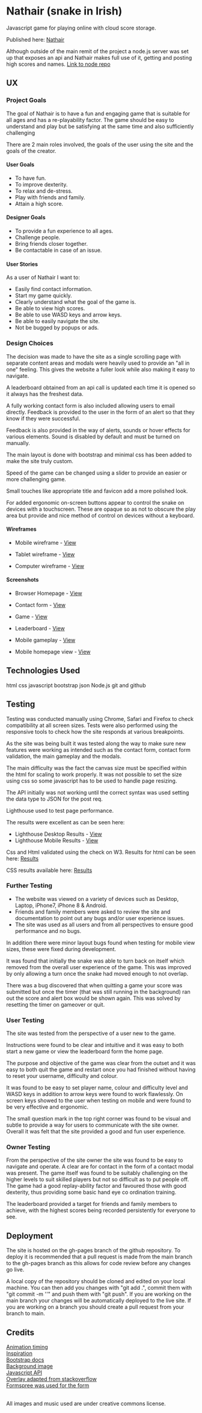 # Nathair (snake in Irish)
Javascript game for playing online with cloud score storage.

Published here: [Nathair](https://matt-oc.github.io/nathair/)


Although outside of the main remit of the project a node.js server was set up that exposes an api and Nathair makes full use of it, getting and posting high scores and names.
[Link to node repo ](https://github.com/matt-oc/node-storage-API)

## UX

### Project Goals

The goal of Nathair is to have a fun and engaging game that is suitable for all ages and has a re-playability factor. The game should be easy to understand and play but be satisfying at the same time and also sufficiently challenging

There are 2 main roles involved, the goals of the user using the site and the goals of the creator.

#### User Goals

* To have fun.
* To improve dexterity.
* To relax and de-stress.
* Play with friends and family.
* Attain a high score.

#### Designer Goals

* To provide a fun experience to all ages.
* Challenge people.
* Bring friends closer together.
* Be contactable in case of an issue.

#### User Stories

As a user of Nathair I want to:

* Easily find contact information.
* Start my game quickly.
* Clearly understand what the goal of the game is.
* Be able to view high scores.
* Be able to use WASD keys and arrow keys.
* Be able to easily navigate the site.
* Not be bugged by popups or ads.

### Design Choices

The decision was made to have the site as a single scrolling page with separate content areas and modals were heavily used to provide an "all in one" feeling. This gives the website a fuller look while also making it easy to navigate.

A leaderboard obtained from an api call is updated each time it is opened so it always has the freshest data.

A fully working contact form is also included allowing users to email directly. Feedback is provided to the user in the form of an alert so that they know if they were successful.

Feedback is also provided in the way of alerts, sounds or hover effects for various elements.
Sound is disabled by default and must be turned on manually.

The main layout is done with bootstrap and minimal css has been added to make the site truly custom.

Speed of the game can be changed using a slider to provide an easier or more challenging game.

Small touches like appropriate title and favicon add a more polished look.

For added ergonomic on-screen buttons appear to control the snake on devices with a touchscreen. These are opaque so as not to obscure the play area but provide and nice method of control on devices without a keyboard.

#### Wireframes
- Mobile wireframe - [View](/assets/readme-assets/mobile.png)

- Tablet wireframe - [View](/assets/readme-assets/ipad.png)

- Computer wireframe - [View](/assets/readme-assets/computer.png)

#### Screenshots
-   Browser Homepage - [View](/assets/readme-assets/home.png)

-   Contact form - [View](/assets/readme-assets/contact.png)

-   Game - [View](/assets/readme-assets/game.png)

-   Leaderboard - [View](/assets/readme-assets/leaderboard.png)

-   Mobile gameplay - [View](/assets/readme-assets/mobile-game.png)

-   Mobile homepage view - [View](/assets/readme-assets/mobile-home.png)


## Technologies Used

html
css
javascript
bootstrap
json
Node.js
git and github


## Testing
Testing was conducted manually using Chrome, Safari and Firefox to check compatibility at all screen sizes.
Tests were also performed using the responsive tools to check how the site responds at various breakpoints.

As the site was being built it was tested along the way to make sure new features were working as intended such as the contact form, contact form validation, the main gameplay and the modals.

The main difficulty was the fact the canvas size must be specified within the html for scaling to work properly. It was not possible to set the size using css so some javascript has to be used to handle page resizing.

The API initially was not working until the correct syntax was used setting the data type to JSON for the post req.

Lighthouse used to test page performance.

The results were excellent as can be seen here:
-   Lighthouse Desktop Results - [View](/assets/readme-assets/lighthouse-desktop.png)
-   Lighthouse Mobile Results - [View](/assets/readme-assets/lighthouse-mobile.png)


Css and Html validated using the check on W3. Results for html can be seen here: [Results](https://validator.w3.org/nu/?doc=https%3A%2F%2Fmatt-oc.github.io%2Fnathair%2F)

CSS results available here: [Results](https://jigsaw.w3.org/css-validator/validator?uri=https%3A%2F%2Fmatt-oc.github.io%2Fnathair%2Fassets%2Fcss%2Fstyles.css&profile=css3svg&usermedium=all&warning=1&vextwarning=&lang=en)


### Further Testing

-   The website was viewed on a variety of devices such as Desktop, Laptop, iPhone7, iPhone 8 & Android.
-   Friends and family members were asked to review the site and documentation to point out any bugs and/or user experience issues.
-   The site was used as all users and from all perspectives to ensure good performance and no bugs.


In addition there were minor layout bugs found when testing for mobile view sizes, these were fixed during development.

It was found that initially the snake was able to turn back on itself which removed from the overall user experience of the game. This was improved by only allowing a turn once the snake had moved enough to not overlap.

There was a bug discovered that when quitting a game your score was submitted but once the timer (that was still running in the background) ran out the score and alert box would be shown again. This was solved by resetting the timer on gameover or quit.


### User Testing

The site was tested from the perspective of a user new to the game.

Instructions were found to be clear and intuitive and it was easy to both start a new game or view the leaderboard form the home page.

The purpose and objective of the game was clear from the outset and it was easy to both quit the game and restart once you had finished without having to reset your username, difficulty and colour.

It was found to be easy to set player name, colour and difficulty level and WASD keys in addition to arrow keys were found to work flawlessly.
On screen keys showed to the user when testing on mobile and were found to be very effective and ergonomic.

The small question mark in the top right corner was found to be visual and subtle to provide a way for users to communicate with the site owner.
Overall it was felt that the site provided a good and fun user experience.

### Owner Testing

From the perspective of the site owner the site was found to be easy to navigate and operate. A clear are for contact in the form of a contact modal was present.
The game itself was found to be suitably challenging on the higher levels to suit skilled players but not so difficult as to put people off.
The game had a good replay-ability factor and favoured those with good dexterity, thus providing some basic hand eye co ordination training.

The leaderboard provided a target for friends and family members to achieve, with the highest scores being recorded persistently for everyone to see.

## Deployment

The site is hosted on the gh-pages branch of the github repository.
To deploy it is recommended that a pull request is made from the main branch to the gh-pages branch as this allows for code review before any changes go live.

A local copy of the repository should be cloned and edited on your local machine. You can then add you changes with "git add .", commit them with "git commit -m ''" and push them with "git push". If you are working on the main branch your changes will be automatically deployed to the live site. If you are working on a branch you should create a pull request from your branch to main.


## Credits

[Animation timing](https://stackoverflow.com/questions/19764018/controlling-fps-with-requestanimationframe)<br />
[Inspiration](https://levelup.gitconnected.com/building-a-snake-game-using-canvas-260a738edcec)<br />
[Bootstrap docs](https://getbootstrap.com/) <br />
[Background image](https://unsplash.com/photos/p1SKuYXxqec?utm_source=unsplash&utm_medium=referral&utm_content=creditShareLink)<br />
[Javascript API](https://www.taniarascia.com/how-to-connect-to-an-api-with-javascript/)<br />
[Overlay adapted from stackoverflow](https://stackoverflow.com/questions/61297397/position-absolute-top0-bottom-0-right0-left0-and-parent-paddings)<br />
[Formspree was used for the form](https://formspree.i)<br /><br>

All images and music used are under creative commons license.
